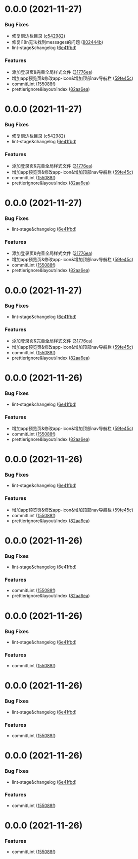 # 0.0.0 (2021-11-27)


### Bug Fixes

* 修复侧边栏目录 ([c542982](https://github.com/Shideshanxx/vue-tsx-admin/commit/c5429820086a86755a44de827ce8a8fee89a2584))
* 修复i18n无法找到messages的问题 ([802444b](https://github.com/Shideshanxx/vue-tsx-admin/commit/802444b0824bfc13f1020b08a7b170bf148d04ca))
* lint-stage&changelog ([6e41fbd](https://github.com/Shideshanxx/vue-tsx-admin/commit/6e41fbd991f8a87fd0db9104d014383e8a897e2a))


### Features

* 添加登录页&完善全局样式文件 ([31776ea](https://github.com/Shideshanxx/vue-tsx-admin/commit/31776ea59852c7810fa80b6cf0b73a189d959deb))
* 增加app预览页&修改app-icon&增加顶部nav导航栏 ([59fe45c](https://github.com/Shideshanxx/vue-tsx-admin/commit/59fe45cb9017f303fcd4a859c45bca77c9e39f00))
* commitLint ([155088f](https://github.com/Shideshanxx/vue-tsx-admin/commit/155088f4a406129cf347525e2aef53184569bf9e))
* prettierignore&layout/index ([82aa6ea](https://github.com/Shideshanxx/vue-tsx-admin/commit/82aa6ea6c1f9ea3e49aad3ad97bdf16f22bf72a0))



# 0.0.0 (2021-11-27)


### Bug Fixes

* 修复侧边栏目录 ([c542982](https://github.com/Shideshanxx/vue-tsx-admin/commit/c5429820086a86755a44de827ce8a8fee89a2584))
* lint-stage&changelog ([6e41fbd](https://github.com/Shideshanxx/vue-tsx-admin/commit/6e41fbd991f8a87fd0db9104d014383e8a897e2a))


### Features

* 添加登录页&完善全局样式文件 ([31776ea](https://github.com/Shideshanxx/vue-tsx-admin/commit/31776ea59852c7810fa80b6cf0b73a189d959deb))
* 增加app预览页&修改app-icon&增加顶部nav导航栏 ([59fe45c](https://github.com/Shideshanxx/vue-tsx-admin/commit/59fe45cb9017f303fcd4a859c45bca77c9e39f00))
* commitLint ([155088f](https://github.com/Shideshanxx/vue-tsx-admin/commit/155088f4a406129cf347525e2aef53184569bf9e))
* prettierignore&layout/index ([82aa6ea](https://github.com/Shideshanxx/vue-tsx-admin/commit/82aa6ea6c1f9ea3e49aad3ad97bdf16f22bf72a0))



# 0.0.0 (2021-11-27)


### Bug Fixes

* lint-stage&changelog ([6e41fbd](https://github.com/Shideshanxx/vue-tsx-admin/commit/6e41fbd991f8a87fd0db9104d014383e8a897e2a))


### Features

* 添加登录页&完善全局样式文件 ([31776ea](https://github.com/Shideshanxx/vue-tsx-admin/commit/31776ea59852c7810fa80b6cf0b73a189d959deb))
* 增加app预览页&修改app-icon&增加顶部nav导航栏 ([59fe45c](https://github.com/Shideshanxx/vue-tsx-admin/commit/59fe45cb9017f303fcd4a859c45bca77c9e39f00))
* commitLint ([155088f](https://github.com/Shideshanxx/vue-tsx-admin/commit/155088f4a406129cf347525e2aef53184569bf9e))
* prettierignore&layout/index ([82aa6ea](https://github.com/Shideshanxx/vue-tsx-admin/commit/82aa6ea6c1f9ea3e49aad3ad97bdf16f22bf72a0))



# 0.0.0 (2021-11-27)


### Bug Fixes

* lint-stage&changelog ([6e41fbd](https://github.com/Shideshanxx/vue-tsx-admin/commit/6e41fbd991f8a87fd0db9104d014383e8a897e2a))


### Features

* 添加登录页&完善全局样式文件 ([31776ea](https://github.com/Shideshanxx/vue-tsx-admin/commit/31776ea59852c7810fa80b6cf0b73a189d959deb))
* 增加app预览页&修改app-icon&增加顶部nav导航栏 ([59fe45c](https://github.com/Shideshanxx/vue-tsx-admin/commit/59fe45cb9017f303fcd4a859c45bca77c9e39f00))
* commitLint ([155088f](https://github.com/Shideshanxx/vue-tsx-admin/commit/155088f4a406129cf347525e2aef53184569bf9e))
* prettierignore&layout/index ([82aa6ea](https://github.com/Shideshanxx/vue-tsx-admin/commit/82aa6ea6c1f9ea3e49aad3ad97bdf16f22bf72a0))



# 0.0.0 (2021-11-26)


### Bug Fixes

* lint-stage&changelog ([6e41fbd](https://github.com/Shideshanxx/vue-tsx-admin/commit/6e41fbd991f8a87fd0db9104d014383e8a897e2a))


### Features

* 增加app预览页&修改app-icon&增加顶部nav导航栏 ([59fe45c](https://github.com/Shideshanxx/vue-tsx-admin/commit/59fe45cb9017f303fcd4a859c45bca77c9e39f00))
* commitLint ([155088f](https://github.com/Shideshanxx/vue-tsx-admin/commit/155088f4a406129cf347525e2aef53184569bf9e))
* prettierignore&layout/index ([82aa6ea](https://github.com/Shideshanxx/vue-tsx-admin/commit/82aa6ea6c1f9ea3e49aad3ad97bdf16f22bf72a0))



# 0.0.0 (2021-11-26)


### Bug Fixes

* lint-stage&changelog ([6e41fbd](https://github.com/Shideshanxx/vue-tsx-admin/commit/6e41fbd991f8a87fd0db9104d014383e8a897e2a))


### Features

* 增加app预览页&修改app-icon&增加顶部nav导航栏 ([59fe45c](https://github.com/Shideshanxx/vue-tsx-admin/commit/59fe45cb9017f303fcd4a859c45bca77c9e39f00))
* commitLint ([155088f](https://github.com/Shideshanxx/vue-tsx-admin/commit/155088f4a406129cf347525e2aef53184569bf9e))
* prettierignore&layout/index ([82aa6ea](https://github.com/Shideshanxx/vue-tsx-admin/commit/82aa6ea6c1f9ea3e49aad3ad97bdf16f22bf72a0))



# 0.0.0 (2021-11-26)


### Bug Fixes

* lint-stage&changelog ([6e41fbd](https://github.com/Shideshanxx/vue-tsx-admin/commit/6e41fbd991f8a87fd0db9104d014383e8a897e2a))


### Features

* commitLint ([155088f](https://github.com/Shideshanxx/vue-tsx-admin/commit/155088f4a406129cf347525e2aef53184569bf9e))
* prettierignore&layout/index ([82aa6ea](https://github.com/Shideshanxx/vue-tsx-admin/commit/82aa6ea6c1f9ea3e49aad3ad97bdf16f22bf72a0))



# 0.0.0 (2021-11-26)


### Bug Fixes

* lint-stage&changelog ([6e41fbd](https://github.com/Shideshanxx/vue-tsx-admin/commit/6e41fbd991f8a87fd0db9104d014383e8a897e2a))


### Features

* commitLint ([155088f](https://github.com/Shideshanxx/vue-tsx-admin/commit/155088f4a406129cf347525e2aef53184569bf9e))



# 0.0.0 (2021-11-26)


### Bug Fixes

* lint-stage&changelog ([6e41fbd](https://github.com/Shideshanxx/vue-tsx-admin/commit/6e41fbd991f8a87fd0db9104d014383e8a897e2a))


### Features

* commitLint ([155088f](https://github.com/Shideshanxx/vue-tsx-admin/commit/155088f4a406129cf347525e2aef53184569bf9e))



# 0.0.0 (2021-11-26)


### Bug Fixes

* lint-stage&changelog ([6e41fbd](https://github.com/Shideshanxx/vue-tsx-admin/commit/6e41fbd991f8a87fd0db9104d014383e8a897e2a))


### Features

* commitLint ([155088f](https://github.com/Shideshanxx/vue-tsx-admin/commit/155088f4a406129cf347525e2aef53184569bf9e))



# 0.0.0 (2021-11-26)


### Features

* commitLint ([155088f](https://github.com/Shideshanxx/vue-tsx-admin/commit/155088f4a406129cf347525e2aef53184569bf9e))




